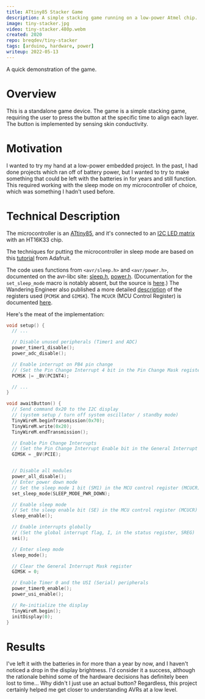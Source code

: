 ```yaml
---
title: ATtiny85 Stacker Game
description: A simple stacking game running on a low-power Atmel chip.
image: tiny-stacker.jpg
video: tiny-stacker.480p.webm
created: 2020
repo: breqdev/tiny-stacker
tags: [arduino, hardware, power]
writeup: 2022-05-13
---
```


<YouTube id="dYO6Px-RuYo" />

<Caption>A quick demonstration of the game.</Caption>

# Overview

This is a standalone game device. The game is a simple stacking game, requiring the user to press the button at the specific time to align each layer. The button is implemented by sensing skin conductivity.

# Motivation

I wanted to try my hand at a low-power embedded project. In the past, I had done projects which ran off of battery power, but I wanted to try to make something that could be left with the batteries in for years and still function. This required working with the sleep mode on my microcontroller of choice, which was something I hadn't used before.

# Technical Description

The microcontroller is an [ATtiny85](https://www.sparkfun.com/products/9378), and it's connected to an [I2C LED matrix](https://www.adafruit.com/product/1052) with an HT16K33 chip.

The techniques for putting the microcontroller in sleep mode are based on this [tutorial](https://learn.adafruit.com/trinket-slash-gemma-space-invader-pendant/source-code) from Adafruit.

The code uses functions from `<avr/sleep.h>` and `<avr/power.h>`, documented on the avr-libc site: [sleep.h](https://www.nongnu.org/avr-libc/user-manual/group__avr__sleep.html), [power.h](https://www.nongnu.org/avr-libc/user-manual/group__avr__power.html). (Documentation for the `set_sleep_mode` macro is notably absent, but the source is [here](https://www.nongnu.org/avr-libc/user-manual/sleep_8h_source.html).) The Wandering Engineer also published a more detailed [description](https://thewanderingengineer.com/2014/08/11/pin-change-interrupts-on-attiny85/) of the registers used (`PCMSK` and `GIMSK`). The `MCUCR` (MCU Control Register) is documented [here](https://web.ics.purdue.edu/~jricha14/Interrupts/MCUCR.htm).

Here's the meat of the implementation:

```cpp
void setup() {
  // ...

  // Disable unused peripherals (Timer1 and ADC)
  power_timer1_disable();
  power_adc_disable();

  // Enable interrupt on PB4 pin change
  // (Set the Pin Change Interrupt 4 bit in the Pin Change Mask register)
  PCMSK |= _BV(PCINT4);

  // ...
}

void awaitButton() {
  // Send command 0x20 to the I2C display
  // (system setup / turn off system oscillator / standby mode)
  TinyWireM.beginTransmission(0x70);
  TinyWireM.write(0x20);
  TinyWireM.endTransmission();

  // Enable Pin Change Interrupts
  // (Set the Pin Change Interrupt Enable bit in the General Interrupt Mask register)
  GIMSK = _BV(PCIE);


  // Disable all modules
  power_all_disable();
  // Enter power down mode
  // Set the sleep mode 1 bit (SM1) in the MCU control register (MCUCR)
  set_sleep_mode(SLEEP_MODE_PWR_DOWN);

  // Enable sleep mode
  // Set the sleep enable bit (SE) in the MCU control register (MCUCR)
  sleep_enable();

  // Enable interrupts globally
  // (Set the global interrupt flag, I, in the status register, SREG)
  sei();

  // Enter sleep mode
  sleep_mode();

  // Clear the General Interrupt Mask register
  GIMSK = 0;

  // Enable Timer 0 and the USI (Serial) peripherals
  power_timer0_enable();
  power_usi_enable();

  // Re-initialize the display
  TinyWireM.begin();
  initDisplay(0);
}
```

# Results

I've left it with the batteries in for more than a year by now, and I haven't noticed a drop in the display brightness. I'd consider it a success, although the rationale behind some of the hardware decisions has definitely been lost to time... Why didn't I just use an actual button? Regardless, this project certainly helped me get closer to understanding AVRs at a low level.
